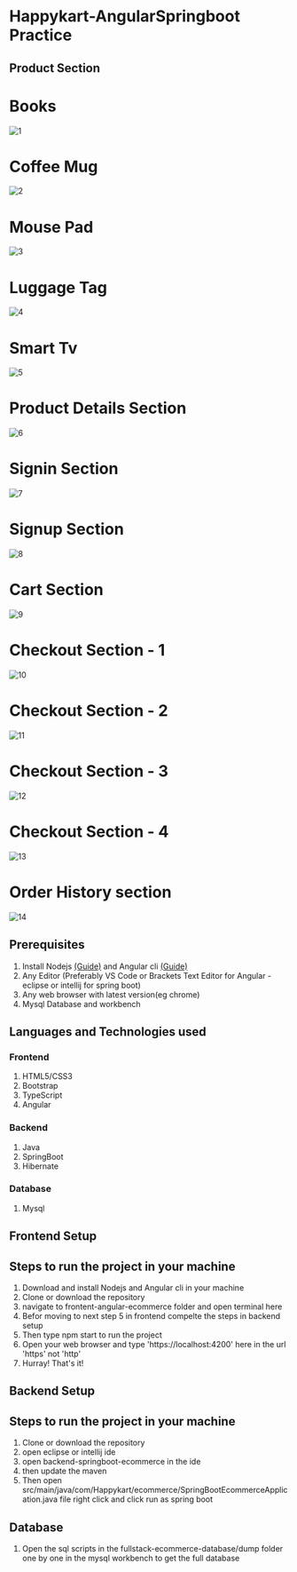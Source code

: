 # Happykart-AngularSpringboot Practice

## Product Section

# Books
![1](https://user-images.githubusercontent.com/60843507/158228814-50744bd7-9bf6-47fd-a1e7-84010fdc5f25.png)

# Coffee Mug
![2](https://user-images.githubusercontent.com/60843507/158228832-886c744d-2ad6-436a-b410-5f85f69d705b.png)

# Mouse Pad
![3](https://user-images.githubusercontent.com/60843507/158228833-0ede3884-6852-4843-95ae-45fbd290aa96.png)

# Luggage Tag
![4](https://user-images.githubusercontent.com/60843507/158228834-7f548450-5b53-488e-8745-45001ada74ec.png)

# Smart Tv
![5](https://user-images.githubusercontent.com/60843507/158228835-4d1e5142-c1c7-4a69-bd02-3f7cb6b45b46.png)

# Product Details Section
![6](https://user-images.githubusercontent.com/60843507/158228830-0b3b1bf7-38bf-4c38-a944-50bb7ef1186e.png)

# Signin Section
![7](https://user-images.githubusercontent.com/60843507/158230076-648368ba-e008-4dab-8486-19ba9e80b010.png)

# Signup Section
![8](https://user-images.githubusercontent.com/60843507/158230084-ca5e665b-93f4-4248-941b-752242a58c90.png)

# Cart Section
![9](https://user-images.githubusercontent.com/60843507/158228837-838f2ce4-0b78-44aa-bbd1-45bbf6bb6b6e.png)

# Checkout Section - 1
![10](https://user-images.githubusercontent.com/60843507/158228839-1c06ad32-a3b0-44b9-9d7f-ac68f5fffdcb.png)

# Checkout Section - 2
![11](https://user-images.githubusercontent.com/60843507/158228841-3c2f62f3-ee7d-4e40-9f4b-ee3a78f5ef37.png)

# Checkout Section - 3
![12](https://user-images.githubusercontent.com/60843507/158228843-52802627-f172-4291-895f-18a595ce4d00.png)

# Checkout Section - 4
![13](https://user-images.githubusercontent.com/60843507/158228845-ad486085-bd7e-4adb-aac2-5dd3eaa0cc88.png)

# Order History section
![14](https://user-images.githubusercontent.com/60843507/158228831-93e9289d-20f0-40cb-80b8-38556070a3ad.png)

## Prerequisites
1. Install Nodejs [(Guide)](https://nodejs.org/en/download/) and Angular cli [(Guide)](https://angular.io/cli)
2. Any Editor (Preferably VS Code or Brackets Text Editor for Angular - eclipse or intellij for spring boot)
3. Any web browser with latest version(eg chrome)
4. Mysql Database and workbench

## Languages and Technologies used
### Frontend
1. HTML5/CSS3
2. Bootstrap
3. TypeScript
4. Angular

### Backend
1. Java
2. SpringBoot
3. Hibernate

### Database
1. Mysql

## Frontend Setup
## Steps to run the project in your machine
1. Download and install Nodejs and Angular cli in your machine
2. Clone or download the repository
3. navigate to frontent-angular-ecommerce folder and open terminal here
4. Befor moving to next step 5 in frontend compelte the steps in backend setup
5. Then type npm start to run the project 
6. Open your web browser and type 'https://localhost:4200' here in the url 'https' not 'http'
7. Hurray! That's it!


## Backend Setup
## Steps to run the project in your machine
1. Clone or download the repository
2. open eclipse or intellij ide
3. open backend-springboot-ecommerce in the ide
4. then update the maven
5. Then open src/main/java/com/Happykart/ecommerce/SpringBootEcommerceApplication.java file right click and click run as spring boot 

## Database
1. Open the sql scripts in the fullstack-ecommerce-database/dump folder one by one in the mysql workbench to get the full database


